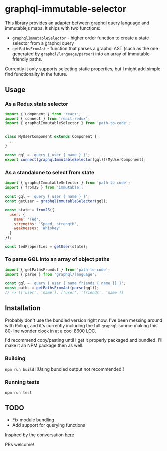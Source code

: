 # graphql-immutable-selector

This library provides an adapter between graphql query language and immutablejs maps. It ships with two functions:

* `graphqlImmutableSelector` - higher order function to create a state selector from a graphql query
* `getPathsFromAst` - function that parses a graphql AST (such as the one generated by `graphql/language/parser`) into an array of Immutable-friendly paths.

Currently it only supports selecting static properties, but I might add simple find functionality in the future.

## Usage

### As a Redux state selector

```js
import { Component } from 'react';
import { connect } from 'react-redux';
import { graphqlImmutableSelector } from 'path-to-code';


class MyUserComponent extends Component {
  ...
}

const gql = 'query { user { name } }';
export connect(graphqlImmutableSelector(gql))(MyUserComponent);
```

### As a standalone to select from state

```js
import { graphqlImmutableSelector } from 'path-to-code';
import { fromJS } from 'immutable';

const gql = 'query { user { name } }';
const getUser = graphqlImmutableSelector(gql);

const state = fromJS({
  user: {
    name: 'Ted',
    strengths: 'Speed, strength',
    weaknesses: 'Whiskey'
  }
});

const tedProperties = getUser(state);
```

### To parse GQL into an array of object paths

```js
import { getPathsFromAst } from 'path-to-code';
import { parse } from 'graphql/language';

const gql = 'query { user { name friends { name }} }';
const paths = getPathsFromAst(parse(gql));
// -> [['user', 'name'], ['user', 'friends', 'name']]
```

## Installation

Probably don't use the bundled version right now. I've been messing around with Rollup, and it's currently including the full `graphql` source making this 80-line wonder clock in at a cool 8600 LOC.

I'd recommend copy/pasting until I get it properly packaged and bundled. I'll make it an NPM package then as well.

### Building

`npm run build` !!Using bundled output not recommended!!

### Running tests

`npm run test`

## TODO

* Fix module bundling
* Add support for querying functions

Inspired by the conversation [here](https://github.com/open-source-ideas/open-source-ideas/issues/4)

PRs welcome!
